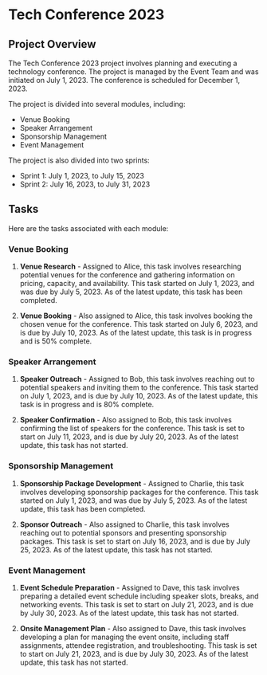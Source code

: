 # Tech Conference 2023

## Project Overview

The Tech Conference 2023 project involves planning and executing a technology conference. The project is managed by the Event Team and was initiated on July 1, 2023. The conference is scheduled for December 1, 2023. 

The project is divided into several modules, including:

- Venue Booking
- Speaker Arrangement
- Sponsorship Management
- Event Management

The project is also divided into two sprints:

- Sprint 1: July 1, 2023, to July 15, 2023
- Sprint 2: July 16, 2023, to July 31, 2023

## Tasks

Here are the tasks associated with each module:

### Venue Booking

1. **Venue Research** - Assigned to Alice, this task involves researching potential venues for the conference and gathering information on pricing, capacity, and availability. This task started on July 1, 2023, and was due by July 5, 2023. As of the latest update, this task has been completed.

2. **Venue Booking** - Also assigned to Alice, this task involves booking the chosen venue for the conference. This task started on July 6, 2023, and is due by July 10, 2023. As of the latest update, this task is in progress and is 50% complete.

### Speaker Arrangement

1. **Speaker Outreach** - Assigned to Bob, this task involves reaching out to potential speakers and inviting them to the conference. This task started on July 1, 2023, and is due by July 10, 2023. As of the latest update, this task is in progress and is 80% complete.

2. **Speaker Confirmation** - Also assigned to Bob, this task involves confirming the list of speakers for the conference. This task is set to start on July 11, 2023, and is due by July 20, 2023. As of the latest update, this task has not started.

### Sponsorship Management

1. **Sponsorship Package Development** - Assigned to Charlie, this task involves developing sponsorship packages for the conference. This task started on July 1, 2023, and was due by July 5, 2023. As of the latest update, this task has been completed.

2. **Sponsor Outreach** - Also assigned to Charlie, this task involves reaching out to potential sponsors and presenting sponsorship packages. This task is set to start on July 16, 2023, and is due by July 25, 2023. As of the latest update, this task has not started.

### Event Management

1. **Event Schedule Preparation** - Assigned to Dave, this task involves preparing a detailed event schedule including speaker slots, breaks, and networking events. This task is set to start on July 21, 2023, and is due by July 30, 2023. As of the latest update, this task has not started.

2. **Onsite Management Plan** - Also assigned to Dave, this task involves developing a plan for managing the event onsite, including staff assignments, attendee registration, and troubleshooting. This task is set to start on July 21, 2023, and is due by July 30, 2023. As of the latest update, this task has not started.
